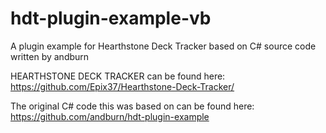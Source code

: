 # hdt-plugin-example-vb
A plugin example for Hearthstone Deck Tracker based on C# source code written by andburn

HEARTHSTONE DECK TRACKER can be found here:
https://github.com/Epix37/Hearthstone-Deck-Tracker/

The original C# code this was based on can be found here:
https://github.com/andburn/hdt-plugin-example

